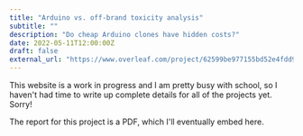 ```yaml
---
title: "Arduino vs. off-brand toxicity analysis"
subtitle: ""
description: "Do cheap Arduino clones have hidden costs?"
date: 2022-05-11T12:00:00Z
draft: false
external_url: "https://www.overleaf.com/project/62599be977155bd52e4fdd95"
---
```


This website is a work in progress and I am pretty busy with school, so I haven't had time to write up complete details for all of the projects yet. Sorry!

The report for this project is a PDF, which I'll eventually embed here.
